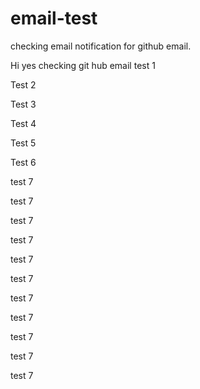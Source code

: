 # email-test
checking email notification for github email.

Hi yes
checking git hub email 
test 1

Test 2

Test 3

Test 4

Test 5

Test 6

test 7

test 7

test 7


test 7

test 7

test 7


test 7

test 7

test 7

test 7

test 7

